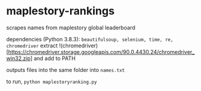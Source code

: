 # maplestory-rankings
scrapes names from maplestory global leaderboard

dependencies (Python 3.8.3):
```beautifulsoup, selenium, time, re, chromedriver```
extract !(chromedriver)[https://chromedriver.storage.googleapis.com/90.0.4430.24/chromedriver_win32.zip] and add to PATH

outputs files into the same folder into `names.txt`

to run, `python maplestoryranking.py`
